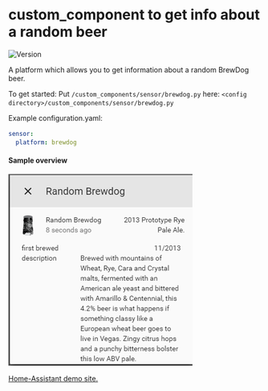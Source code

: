 # custom_component to get info about a random beer
![Version](https://img.shields.io/badge/version-2.1.0-green.svg?style=for-the-badge)
  
A platform which allows you to get information about a random BrewDog beer.
  
To get started:
Put `/custom_components/sensor/brewdog.py` here:
`<config directory>/custom_components/sensor/brewdog.py`  
  
Example configuration.yaml: 
```yaml
sensor:
  platform: brewdog
```
#### Sample overview
![Sample overview](overview.png)
  
[Home-Assistant demo site.](https://ha-test-brewdog.halfdecent.io)
  
